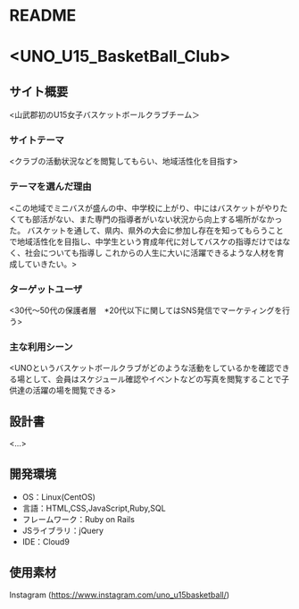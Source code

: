 # README

# <UNO_U15_BasketBall_Club>

## サイト概要
<山武郡初のU15女子バスケットボールクラブチーム＞

### サイトテーマ
<クラブの活動状況などを閲覧してもらい、地域活性化を目指す>

### テーマを選んだ理由
<この地域でミニバスが盛んの中、中学校に上がり、中にはバスケットがやりたくても部活がない、また専門の指導者がいない状況から向上する場所がなかった。
バスケットを通して、県内、県外の大会に参加し存在を知ってもらうことで地域活性化を目指し、中学生という育成年代に対してバスケの指導だけではなく、社会についても指導し
これからの人生に大いに活躍できるような人材を育成していきたい。>

### ターゲットユーザ
<30代～50代の保護者層　*20代以下に関してはSNS発信でマーケティングを行う>


### 主な利用シーン
<UNOというバスケットボールクラブがどのような活動をしているかを確認できる場として、会員はスケジュール確認やイベントなどの写真を閲覧することで子供達の活躍の場を閲覧できる>

## 設計書
<...>

## 開発環境
- OS：Linux(CentOS)
- 言語：HTML,CSS,JavaScript,Ruby,SQL
- フレームワーク：Ruby on Rails
- JSライブラリ：jQuery
- IDE：Cloud9

## 使用素材
Instagram (https://www.instagram.com/uno_u15basketball/)
